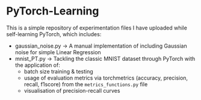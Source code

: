 # PyTorch-Learning
This is a simple repository of experimentation files I have uploaded while self-learning PyTorch, which includes:
* gaussian_noise.py -> A manual implementation of including Gaussian noise for simple Linear Regression
* mnist_PT.py -> Tackling the classic MNIST dataset through PyTorch with the application of:
   - batch size training & testing
   - usage of evaluation metrics via torchmetrics (accuracy, precision, recall, f1score) from the `metrics_functions.py` file
   - visualisation of precision-recall curves
